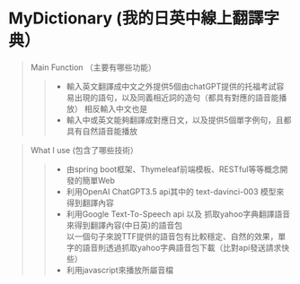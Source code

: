 # MyDictionary (我的日英中線上翻譯字典）
> Main Function （主要有哪些功能）
>> * 輸入英文翻譯成中文之外提供5個由chatGPT提供的托福考試容易出現的語句，以及同義相近詞的造句（都具有對應的語音能播放）
>> 相反輸入中文也是
>> * 輸入中或英文能夠翻譯成對應日文，以及提供5個單字例句，且都具有自然語音能播放

> What I use (包含了哪些技術）
>> * 由spring boot框架、Thymeleaf前端模板、RESTful等等概念開發的簡單Web
>> * 利用OpenAI ChatGPT3.5 api其中的 text-davinci-003 模型來得到翻譯內容
>> * 利用Google Text-To-Speech api 以及 抓取yahoo字典翻譯語音來得到翻譯內容(中日英)的語音包<br>
     以一個句子來說TTF提供的語音包有比較穩定、自然的效果，單字的語音則透過抓取yahoo字典語音包下載（比對api發送請求快些）
>> * 利用javascript來播放所屬音檔



